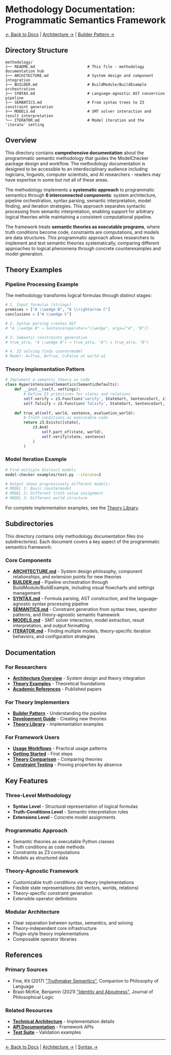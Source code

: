 # Methodology Documentation: Programmatic Semantics Framework

[← Back to Docs](../README.md) | [Architecture →](ARCHITECTURE.md) | [Builder Pattern →](BUILDER.md)

## Directory Structure

```
methodology/
├── README.md                       # This file - methodology documentation hub
├── ARCHITECTURE.md                 # System design and component integration
├── BUILDER.md                      # BuildModule/BuildExample orchestration
├── SYNTAX.md                       # Language-agnostic AST conversion pipeline
├── SEMANTICS.md                    # From syntax trees to Z3 constraint generation
├── MODELS.md                       # SMT solver interaction and result interpretation
└── ITERATOR.md                     # Model iteration and the 'iterate' setting
```

## Overview

This directory contains **comprehensive documentation** about the programmatic semantic methodology that guides the ModelChecker package design and workflow. The methodology documentation is designed to be accessible to an interdisciplinary audience including logicians, linguists, computer scientists, and AI researchers - readers may have expertise in some but not all of these areas.

The methodology implements a **systematic approach** to programmatic semantics through **6 interconnected components**: system architecture, pipeline orchestration, syntax parsing, semantic interpretation, model finding, and iteration strategies. This approach separates syntactic processing from semantic interpretation, enabling support for arbitrary logical theories while maintaining a consistent computational pipeline.

The framework treats **semantic theories as executable programs**, where truth conditions become code, constraints are computations, and models are data structures. This programmatic approach allows researchers to implement and test semantic theories systematically, comparing different approaches to logical phenomena through concrete counterexamples and model generation.

## Theory Examples

### Pipeline Processing Example

The methodology transforms logical formulas through distinct stages:

```python
# 1. Input formulas (strings)
premises = ["A \\wedge B", "B \\rightarrow C"]
conclusions = ["A \\wedge C"]

# 2. Syntax parsing creates AST
# "A \\wedge B" → Sentence(operator="\\wedge", args=["A", "B"])

# 3. Semantic constraints generation
# true_at(w, "A \\wedge B") ↔ true_at(w, "A") ∧ true_at(w, "B")

# 4. Z3 solving finds countermodel
# Model: A=True, B=True, C=False at world w1
```

### Theory Implementation Pattern

```python
# Implement a semantic theory as code
class HyperintensionalSemantics(SemanticDefaults):
    def __init__(self, settings):
        # Define Z3 primitives for states and relations
        self.verify = z3.Function('verify', StateSort, SentenceSort, z3.BoolSort())
        self.falsify = z3.Function('falsify', StateSort, SentenceSort, z3.BoolSort())
    
    def true_at(self, world, sentence, evaluation_world):
        # Truth conditions as executable code
        return z3.Exists([state], 
            z3.And(
                self.part_of(state, world),
                self.verify(state, sentence)
            )
        )
```

### Model Iteration Example

```bash
# Find multiple distinct models
model-checker examples/test.py --iterate=3

# Output shows progressively different models:
# MODEL 1: Basic countermodel
# MODEL 2: Different truth value assignment
# MODEL 3: Different world structure
```

For complete implementation examples, see the [Theory Library](../../Code/src/model_checker/theory_lib/README.md).

## Subdirectories

This directory contains only methodology documentation files (no subdirectories). Each document covers a key aspect of the programmatic semantics framework:

### Core Components

- **[ARCHITECTURE.md](ARCHITECTURE.md)** - System design philosophy, component relationships, and extension points for new theories
- **[BUILDER.md](BUILDER.md)** - Pipeline orchestration through BuildModule/BuildExample, including visual flowcharts and settings management
- **[SYNTAX.md](SYNTAX.md)** - Formula parsing, AST construction, and the language-agnostic syntax processing pipeline
- **[SEMANTICS.md](SEMANTICS.md)** - Constraint generation from syntax trees, operator patterns, and theory-agnostic semantic framework
- **[MODELS.md](MODELS.md)** - SMT solver interaction, model extraction, result interpretation, and output formatting
- **[ITERATOR.md](ITERATOR.md)** - Finding multiple models, theory-specific iteration behaviors, and configuration strategies

## Documentation

### For Researchers
- **[Architecture Overview](ARCHITECTURE.md)** - System design and theory integration
- **[Theory Examples](../theory/README.md)** - Theoretical foundations
- **[Academic References](../theory/REFERENCES.md)** - Published papers

### For Theory Implementers
- **[Builder Pattern](BUILDER.md)** - Understanding the pipeline
- **[Development Guide](../../Code/docs/DEVELOPMENT.md)** - Creating new theories
- **[Theory Library](../../Code/src/model_checker/theory_lib/README.md)** - Implementation examples

### For Framework Users
- **[Usage Workflows](../usage/WORKFLOW.md)** - Practical usage patterns
- **[Getting Started](../installation/GETTING_STARTED.md)** - First steps
- **[Theory Comparison](../usage/COMPARE_THEORIES.md)** - Comparing theories
- **[Constraint Testing](../usage/CONSTRAINTS.md)** - Proving properties by absence

## Key Features

### Three-Level Methodology
- **Syntax Level** - Structural representation of logical formulas
- **Truth-Conditions Level** - Semantic interpretation rules
- **Extensions Level** - Concrete model assignments

### Programmatic Approach
- Semantic theories as executable Python classes
- Truth conditions as code methods
- Constraints as Z3 computations
- Models as structured data

### Theory-Agnostic Framework
- Customizable truth conditions via theory implementations
- Flexible state representations (bit vectors, worlds, relations)
- Theory-specific constraint generation
- Extensible operator definitions

### Modular Architecture
- Clear separation between syntax, semantics, and solving
- Theory-independent core infrastructure
- Plugin-style theory implementations
- Composable operator libraries

## References

### Primary Sources
- Fine, Kit (2017) ["Truthmaker Semantics"](https://doi.org/10.1002/9781118972090.ch22), Companion to Philosophy of Language
- Brast-McKie, Benjamin (2021) ["Identity and Aboutness"](https://link.springer.com/article/10.1007/s10992-021-09612-w), Journal of Philosophical Logic

### Related Resources
- **[Technical Architecture](../../Code/docs/ARCHITECTURE.md)** - Implementation details
- **[API Documentation](../../Code/src/model_checker/README.md)** - Framework APIs
- **[Test Suite](../../Code/tests/README.md)** - Validation examples

---

[← Back to Docs](../README.md) | [Architecture →](ARCHITECTURE.md) | [Syntax →](SYNTAX.md)